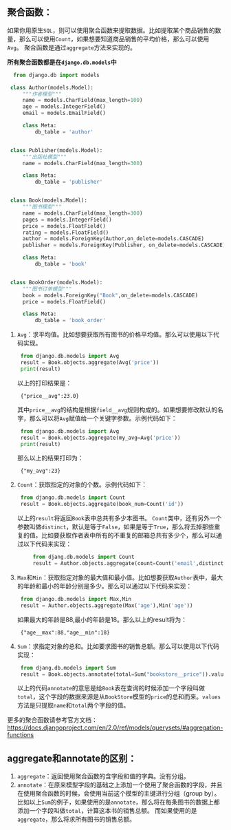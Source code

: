 ## 聚合函数：

如果你用原生`SQL`，则可以使用聚合函数来提取数据。比如提取某个商品销售的数量，那么可以使用`Count`，如果想要知道商品销售的平均价格，那么可以使用`Avg`。
聚合函数是通过`aggregate`方法来实现的。

**所有聚合函数都是在`django.db.models`中**

```python
  from django.db import models

 class Author(models.Model):
     """作者模型"""
     name = models.CharField(max_length=100)
     age = models.IntegerField()
     email = models.EmailField()

     class Meta:
         db_table = 'author'


 class Publisher(models.Model):
     """出版社模型"""
     name = models.CharField(max_length=300)

     class Meta:
         db_table = 'publisher'


 class Book(models.Model):
     """图书模型"""
     name = models.CharField(max_length=300)
     pages = models.IntegerField()
     price = models.FloatField()
     rating = models.FloatField()
     author = models.ForeignKey(Author,on_delete=models.CASCADE)
     publisher = models.ForeignKey(Publisher, on_delete=models.CASCADE)

     class Meta:
         db_table = 'book'


 class BookOrder(models.Model):
     """图书订单模型"""
     book = models.ForeignKey("Book",on_delete=models.CASCADE)
     price = models.FloatField()

     class Meta:
         db_table = 'book_order'
```

1. `Avg`：求平均值。比如想要获取所有图书的价格平均值。那么可以使用以下代码实现。

   ```python
    from django.db.models import Avg
    result = Book.objects.aggregate(Avg('price'))
    print(result)
   ```

   以上的打印结果是：

   ```shell
    {"price__avg":23.0}
   ```

   其中`price__avg`的结构是根据`field__avg`规则构成的。如果想要修改默认的名字，那么可以将`Avg`赋值给一个关键字参数。示例代码如下：

   ```python
    from django.db.models import Avg
    result = Book.objects.aggregate(my_avg=Avg('price'))
    print(result)
   ```

   那么以上的结果打印为：

   ```shell
    {"my_avg":23}
   ```

2. `Count`：获取指定的对象的个数。示例代码如下：

   ```python
    from django.db.models import Count
    result = Book.objects.aggregate(book_num=Count('id'))
   ```

   以上的`result`将返回`Book`表中总共有多少本图书。
   `Count`类中，还有另外一个参数叫做`distinct`，默认是等于`False`，如果是等于`True`，那么将去掉那些重复的值。比如要获取作者表中所有的不重复的邮箱总共有多少个，那么可以通过以下代码来实现：

   ```python
        from djang.db.models import Count
        result = Author.objects.aggregate(count=Count('email',distinct=True))
   ```

3. `Max`和`Min`：获取指定对象的最大值和最小值。比如想要获取`Author`表中，最大的年龄和最小的年龄分别是多少。那么可以通过以下代码来实现：

   ```python
    from django.db.models import Max,Min
    result = Author.objects.aggregate(Max('age'),Min('age'))
   ```

   如果最大的年龄是88,最小的年龄是18。那么以上的result将为：

   ```shell
    {"age__max":88,"age__min":18}
   ```

4. `Sum`：求指定对象的总和。比如要求图书的销售总额。那么可以使用以下代码实现：

   ```python
    from djang.db.models import Sum
    result = Book.objects.annotate(total=Sum("bookstore__price")).values("name","total")
   ```

   以上的代码`annotate`的意思是给`Book`表在查询的时候添加一个字段叫做`total`，这个字段的数据来源是从`BookStore`模型的`price`的总和而来。`values`方法是只提取`name`和`total`两个字段的值。

更多的聚合函数请参考官方文档：https://docs.djangoproject.com/en/2.0/ref/models/querysets/#aggregation-functions



## aggregate和annotate的区别：

1. `aggregate`：返回使用聚合函数的含字段和值的字典。没有分组。
2. `annotate`：在原来模型字段的基础之上添加一个使用了聚合函数的字段，并且在使用聚合函数的时候，会使用当前这个模型的主键进行分组（group by）。
   比如以上`Sum`的例子，如果使用的是`annotate`，那么将在每条图书的数据上都添加一个字段叫做`total`，计算这本书的销售总额。
   而如果使用的是`aggregate`，那么将求所有图书的销售总额。